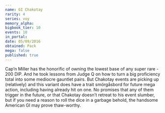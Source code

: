 ```yaml
---
name: GI Chakotay
rarity: 4
series: voy
memory_alpha:
bigbook_tier: 10
events: 10
in_portal:
date: 05/09/2016
obtained: Pack
mega: false
published: true
---
```


Cap’n Miller has the honorific of owning the lowest base of any super rare - 200 DIP. And he took lessons from Judge Q on how to turn a big proficiency total into some mediocre gauntlet pairs. But Chakotay events are picking up (relatively) and this variant does have a trait smörgåsbord for future mega action, including having already hit on one. No promises that any of them trigger in the future, or that Chakotay doesn’t retreat to his event slumber, but if you need a reason to roll the dice in a garbage behold, the handsome American GI may prove thaw-worthy.
